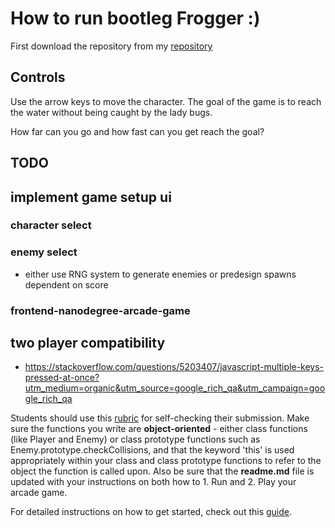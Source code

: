 # How to run bootleg Frogger :)

First download the repository from my [repository](https://github.com/Naiyachiri/thePlayground/frontend-nanodegree-arcade-game)

## Controls

Use the arrow keys to move the character. The goal of the game is to reach the water without being caught by the lady bugs.

How far can you go and how fast can you get reach the goal?

## TODO

## implement game setup ui

### character select

### enemy select

* either use RNG system to generate enemies or predesign spawns dependent on score

### frontend-nanodegree-arcade-game

## two player compatibility


* https://stackoverflow.com/questions/5203407/javascript-multiple-keys-pressed-at-once?utm_medium=organic&utm_source=google_rich_qa&utm_campaign=google_rich_qa


Students should use this [rubric](https://review.udacity.com/#!/projects/2696458597/rubric) for self-checking their submission. Make sure the functions you write are **object-oriented** - either class functions (like Player and Enemy) or class prototype functions such as Enemy.prototype.checkCollisions, and that the keyword 'this' is used appropriately within your class and class prototype functions to refer to the object the function is called upon. Also be sure that the **readme.md** file is updated with your instructions on both how to 1. Run and 2. Play your arcade game.

For detailed instructions on how to get started, check out this [guide](https://docs.google.com/document/d/1v01aScPjSWCCWQLIpFqvg3-vXLH2e8_SZQKC8jNO0Dc/pub?embedded=true).
